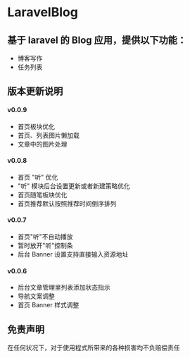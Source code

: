 LaravelBlog
====

基于 laravel 的 Blog 应用，提供以下功能：
----

- 博客写作
- 任务列表

版本更新说明
----

#### v0.0.9

- 首页板块优化
- 首页、列表图片懒加载
- 文章中的图片处理

#### v0.0.8

- 首页 "听" 优化
- "听" 模块后台设置更新或者新建策略优化
- 首页随笔板块优化
- 首页推荐默认按照推荐时间倒序排列

#### v0.0.7

- 首页"听"不自动播放
- 暂时放开"听"控制条
- 后台 Banner 设置支持直接输入资源地址

#### v0.0.6

- 后台文章管理里列表添加状态指示
- 导航文案调整
- 首页 Banner 样式调整


免责声明
----

在任何状况下，对于使用程式所带来的各种损害均不负赔偿责任
